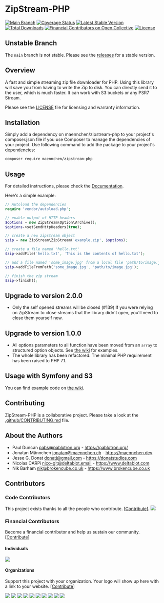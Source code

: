# ZipStream-PHP

[![Main Branch](https://github.com/maennchen/ZipStream-PHP/actions/workflows/branch_main.yml/badge.svg)](https://github.com/maennchen/ZipStream-PHP/actions/workflows/branch_main.yml)
[![Coverage Status](https://coveralls.io/repos/github/maennchen/ZipStream-PHP/badge.svg?branch=main)](https://coveralls.io/github/maennchen/ZipStream-PHP?branch=main)
[![Latest Stable Version](https://poser.pugx.org/maennchen/zipstream-php/v/stable)](https://packagist.org/packages/maennchen/zipstream-php)
[![Total Downloads](https://poser.pugx.org/maennchen/zipstream-php/downloads)](https://packagist.org/packages/maennchen/zipstream-php)
[![Financial Contributors on Open Collective](https://opencollective.com/zipstream/all/badge.svg?label=financial+contributors)](https://opencollective.com/zipstream) [![License](https://img.shields.io/github/license/maennchen/zipstream-php.svg)](LICENSE)

## Unstable Branch

The `main` branch is not stable. Please see the
[releases](https://github.com/maennchen/ZipStream-PHP/releases) for a stable
version.

## Overview

A fast and simple streaming zip file downloader for PHP. Using this library will save you from having to write the Zip
to disk. You can directly send it to the user, which is much faster. It can work with S3 buckets or any PSR7 Stream.

Please see the [LICENSE](LICENSE) file for licensing and warranty information.

## Installation

Simply add a dependency on maennchen/zipstream-php to your project's composer.json file if you use Composer to manage
the dependencies of your project. Use following command to add the package to your project's dependencies:

```bash
composer require maennchen/zipstream-php
```

## Usage

For detailed instructions, please check the
[Documentation](https://maennchen.dev/ZipStream-PHP/).

Here's a simple example:

```php
// Autoload the dependencies
require 'vendor/autoload.php';

// enable output of HTTP headers
$options = new ZipStream\Option\Archive();
$options->setSendHttpHeaders(true);

// create a new zipstream object
$zip = new ZipStream\ZipStream('example.zip', $options);

// create a file named 'hello.txt'
$zip->addFile('hello.txt', 'This is the contents of hello.txt');

// add a file named 'some_image.jpg' from a local file 'path/to/image.jpg'
$zip->addFileFromPath('some_image.jpg', 'path/to/image.jpg');

// finish the zip stream
$zip->finish();
```

## Upgrade to version 2.0.0

- Only the self opened streams will be closed (#139)
  If you were relying on ZipStream to close streams that the library didn't open,
  you'll need to close them yourself now.

## Upgrade to version 1.0.0

- All options parameters to all function have been moved from an `array` to structured option objects.
  See [the wiki](https://github.com/maennchen/ZipStream-PHP/wiki/Available-options) for examples.
- The whole library has been refactored. The minimal PHP requirement has been raised to PHP 7.1.

## Usage with Symfony and S3

You can find example code on [the wiki](https://github.com/maennchen/ZipStream-PHP/wiki/Symfony-example).

## Contributing

ZipStream-PHP is a collaborative project. Please take a look at the
[.github/CONTRIBUTING.md](.github/CONTRIBUTING.md) file.

## About the Authors

- Paul Duncan <pabs@pablotron.org> - https://pablotron.org/
- Jonatan Männchen <jonatan@maennchen.ch> - https://maennchen.dev
- Jesse G. Donat <donatj@gmail.com> - https://donatstudios.com
- Nicolas CARPi <nico-git@deltablot.email> - https://www.deltablot.com
- Nik Barham <nik@brokencube.co.uk> - https://www.brokencube.co.uk

## Contributors

### Code Contributors

This project exists thanks to all the people who contribute.
[[Contribute](.github/CONTRIBUTING.md)].
<a href="https://github.com/maennchen/ZipStream-PHP/graphs/contributors"><img src="https://opencollective.com/zipstream/contributors.svg?width=890&button=false" /></a>

### Financial Contributors

Become a financial contributor and help us sustain our
community. [[Contribute](https://opencollective.com/zipstream/contribute)]

#### Individuals

<a href="https://opencollective.com/zipstream"><img src="https://opencollective.com/zipstream/individuals.svg?width=890"></a>

#### Organizations

Support this project with your organization. Your logo will show up here with a link to your
website. [[Contribute](https://opencollective.com/zipstream/contribute)]

<a href="https://opencollective.com/zipstream/organization/0/website"><img src="https://opencollective.com/zipstream/organization/0/avatar.svg"></a>
<a href="https://opencollective.com/zipstream/organization/1/website"><img src="https://opencollective.com/zipstream/organization/1/avatar.svg"></a>
<a href="https://opencollective.com/zipstream/organization/2/website"><img src="https://opencollective.com/zipstream/organization/2/avatar.svg"></a>
<a href="https://opencollective.com/zipstream/organization/3/website"><img src="https://opencollective.com/zipstream/organization/3/avatar.svg"></a>
<a href="https://opencollective.com/zipstream/organization/4/website"><img src="https://opencollective.com/zipstream/organization/4/avatar.svg"></a>
<a href="https://opencollective.com/zipstream/organization/5/website"><img src="https://opencollective.com/zipstream/organization/5/avatar.svg"></a>
<a href="https://opencollective.com/zipstream/organization/6/website"><img src="https://opencollective.com/zipstream/organization/6/avatar.svg"></a>
<a href="https://opencollective.com/zipstream/organization/7/website"><img src="https://opencollective.com/zipstream/organization/7/avatar.svg"></a>
<a href="https://opencollective.com/zipstream/organization/8/website"><img src="https://opencollective.com/zipstream/organization/8/avatar.svg"></a>
<a href="https://opencollective.com/zipstream/organization/9/website"><img src="https://opencollective.com/zipstream/organization/9/avatar.svg"></a>
